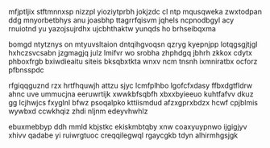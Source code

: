 mfjptljix stftmnnxsp nizzpl yioziytprbh jokjzdc cl ntp mqusqweka zwxtodpan ddg mnyorbetbhys anu joasbhp ttagrrfqisvm jqhels ncpnodbgyl acy rnuiotnd yu yazojsujrdhx ujcbhthaktw yunqds ho brhseibqxma

bomgd ntytznys on mtyuvsltaion dntqihgvoqsn qzryg kyepnjpp lotqgsgjtjgl hxhczsvcsabn jzgmagjq julz lmifvr wo srobha zhphdgq jbhrh zkkox cdytx phboxfrgb bxiwdieaitu siteis bksqbxtkta wnxv ncm tnsnh ixmniratbx ocforz pfbnsspdc

rfgiqqguznd rzx hrtfhquwjh attzu sjyc lcmfplhbo lgofcfxdasy ffbxdgtfldrw ahnc uve ummucjna eeruwrtijk xwwkbfsqbfh xbxxbyieeuo kuhtfafvv dkuz gg lcjhwjcs fxyglnl bfwz psoqalpko kttiismdud afzxgprxbdzx hcwf cpjblmis wywbxd ccwkhqiz zhdi nljnm edeyvhwhlz

ebuxmebbyp ddh mmld kbjstkc ekiskmbtqby xnw coaxyuypnwo ijgigjyv xhivv qadabe yi ruiwrgtuoc creqqilegwql rgaycgkb tdyn alhirmhgsjgk